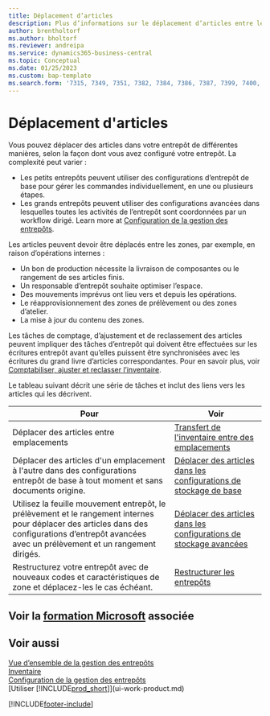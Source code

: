 ```yaml
---
title: Déplacement d’articles
description: Plus d’informations sur le déplacement d’articles entre les zones de votre entrepôt.
author: brentholtorf
ms.author: bholtorf
ms.reviewer: andreipa
ms.service: dynamics365-business-central
ms.topic: Conceptual
ms.date: 01/25/2023
ms.custom: bap-template
ms.search.form: '7315, 7349, 7351, 7382, 7384, 7386, 7387, 7399, 7400, 9314, 9330, 9345'
---
```

# <a name="moving-items"></a><a name="moving-items"></a><a name="moving-items"></a>Déplacement d'articles

Vous pouvez déplacer des articles dans votre entrepôt de différentes manières, selon la façon dont vous avez configuré votre entrepôt. La complexité peut varier :

* Les petits entrepôts peuvent utiliser des configurations d’entrepôt de base pour gérer les commandes individuellement, en une ou plusieurs étapes.
* Les grands entrepôts peuvent utiliser des configurations avancées dans lesquelles toutes les activités de l’entrepôt sont coordonnées par un workflow dirigé. Learn more at [Configuration de la gestion des entrepôts](warehouse-setup-warehouse.md).

Les articles peuvent devoir être déplacés entre les zones, par exemple, en raison d’opérations internes :

* Un bon de production nécessite la livraison de composantes ou le rangement de ses articles finis.
* Un responsable d’entrepôt souhaite optimiser l’espace.
* Des mouvements imprévus ont lieu vers et depuis les opérations.
* Le réapprovisionnement des zones de prélèvement ou des zones d’atelier.
* La mise à jour du contenu des zones.

Les tâches de comptage, d’ajustement et de reclassement des articles peuvent impliquer des tâches d’entrepôt qui doivent être effectuées sur les écritures entrepôt avant qu’elles puissent être synchronisées avec les écritures du grand livre d’articles correspondantes. Pour en savoir plus, voir [Comptabiliser, ajuster et reclasser l’inventaire](inventory-how-count-adjust-reclassify.md).  

 Le tableau suivant décrit une série de tâches et inclut des liens vers les articles qui les décrivent.

|**Pour**|**Voir**|  
|------------|-------------|  
|Déplacer des articles entre emplacements|[Transfert de l'inventaire entre des emplacements](inventory-how-transfer-between-locations.md)|
|Déplacer des articles d'un emplacement à l'autre dans des configurations entrepôt de base à tout moment et sans documents origine.|[Déplacer des articles dans les configurations de stockage de base](warehouse-how-to-move-items-ad-hoc-in-basic-warehousing.md)|
|Utilisez la feuille mouvement entrepôt, le prélèvement et le rangement internes pour déplacer des articles dans des configurations d’entrepôt avancées avec un prélèvement et un rangement dirigés.|[Déplacer des articles dans les configurations de stockage avancées](warehouse-how-to-move-items-in-advanced-warehousing.md)|  
|Restructurez votre entrepôt avec de nouveaux codes et caractéristiques de zone et déplacez-les le cas échéant.|[Restructurer les entrepôts](warehouse-how-to-restructure-warehouses.md)|  

## <a name="see-related-microsoft-training"></a><a name="see-related-microsoft-training"></a><a name="see-related-microsoft-training"></a>Voir la [formation Microsoft](/training/modules/manage-internal-warehouse-processes/) associée

## <a name="see-also"></a><a name="see-also"></a><a name="see-also"></a>Voir aussi

[Vue d’ensemble de la gestion des entrepôts](design-details-warehouse-management.md)  
[Inventaire](inventory-manage-inventory.md)  
[Configuration de la gestion des entrepôts](warehouse-setup-warehouse.md)  
[Utiliser [!INCLUDE[prod_short](includes/prod_short.md)]](ui-work-product.md)


[!INCLUDE[footer-include](includes/footer-banner.md)]

